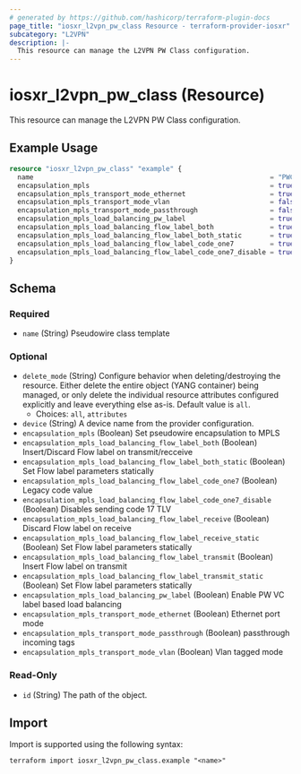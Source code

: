 ```yaml
---
# generated by https://github.com/hashicorp/terraform-plugin-docs
page_title: "iosxr_l2vpn_pw_class Resource - terraform-provider-iosxr"
subcategory: "L2VPN"
description: |-
  This resource can manage the L2VPN PW Class configuration.
---
```


# iosxr_l2vpn_pw_class (Resource)

This resource can manage the L2VPN PW Class configuration.

## Example Usage

```terraform
resource "iosxr_l2vpn_pw_class" "example" {
  name                                                           = "PWC1"
  encapsulation_mpls                                             = true
  encapsulation_mpls_transport_mode_ethernet                     = true
  encapsulation_mpls_transport_mode_vlan                         = false
  encapsulation_mpls_transport_mode_passthrough                  = false
  encapsulation_mpls_load_balancing_pw_label                     = true
  encapsulation_mpls_load_balancing_flow_label_both              = true
  encapsulation_mpls_load_balancing_flow_label_both_static       = true
  encapsulation_mpls_load_balancing_flow_label_code_one7         = true
  encapsulation_mpls_load_balancing_flow_label_code_one7_disable = true
}
```

<!-- schema generated by tfplugindocs -->
## Schema

### Required

- `name` (String) Pseudowire class template

### Optional

- `delete_mode` (String) Configure behavior when deleting/destroying the resource. Either delete the entire object (YANG container) being managed, or only delete the individual resource attributes configured explicitly and leave everything else as-is. Default value is `all`.
  - Choices: `all`, `attributes`
- `device` (String) A device name from the provider configuration.
- `encapsulation_mpls` (Boolean) Set pseudowire encapsulation to MPLS
- `encapsulation_mpls_load_balancing_flow_label_both` (Boolean) Insert/Discard Flow label on transmit/recceive
- `encapsulation_mpls_load_balancing_flow_label_both_static` (Boolean) Set Flow label parameters statically
- `encapsulation_mpls_load_balancing_flow_label_code_one7` (Boolean) Legacy code value
- `encapsulation_mpls_load_balancing_flow_label_code_one7_disable` (Boolean) Disables sending code 17 TLV
- `encapsulation_mpls_load_balancing_flow_label_receive` (Boolean) Discard Flow label on receive
- `encapsulation_mpls_load_balancing_flow_label_receive_static` (Boolean) Set Flow label parameters statically
- `encapsulation_mpls_load_balancing_flow_label_transmit` (Boolean) Insert Flow label on transmit
- `encapsulation_mpls_load_balancing_flow_label_transmit_static` (Boolean) Set Flow label parameters statically
- `encapsulation_mpls_load_balancing_pw_label` (Boolean) Enable PW VC label based load balancing
- `encapsulation_mpls_transport_mode_ethernet` (Boolean) Ethernet port mode
- `encapsulation_mpls_transport_mode_passthrough` (Boolean) passthrough incoming tags
- `encapsulation_mpls_transport_mode_vlan` (Boolean) Vlan tagged mode

### Read-Only

- `id` (String) The path of the object.

## Import

Import is supported using the following syntax:

```shell
terraform import iosxr_l2vpn_pw_class.example "<name>"
```
